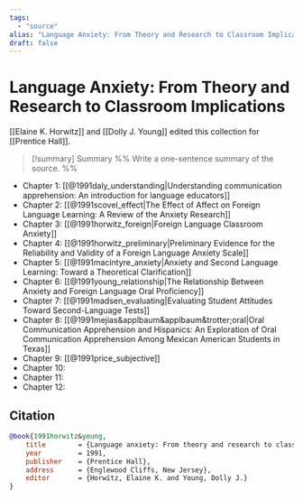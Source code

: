 ```yaml
---
tags:
  - "source"
alias: "Language Anxiety: From Theory and Research to Classroom Implications"
draft: false
---
```

# Language Anxiety: From Theory and Research to Classroom Implications
[[Elaine K. Horwitz]] and [[Dolly J. Young]] edited this collection for [[Prentice Hall]].

> [!summary] Summary
> %% Write a one-sentence summary of the source. %%

- Chapter 1: [[@1991daly_understanding|Understanding communication apprehension: An introduction for language educators]]
- Chapter 2: [[@1991scovel_effect|The Effect of Affect on Foreign Language Learning: A Review of the Anxiety Research]]
- Chapter 3: [[@1991horwitz_foreign|Foreign Language Classroom Anxiety]]
- Chapter 4: [[@1991horwitz_preliminary|Preliminary Evidence for the Reliability and Validity of a Foreign Language Anxiety Scale]]
- Chapter 5: [[@1991macintyre_anxiety|Anxiety and Second Language Learning: Toward a Theoretical Clarification]]
- Chapter 6: [[@1991young_relationship|The Relationship Between Anxiety and Foreign Language Oral Proficiency]]
- Chapter 7: [[@1991madsen_evaluating|Evaluating Student Attitudes Toward Second-Language Tests]]
- Chapter 8: [[@1991mejías&applbaum&applbaum&trotter;oral|Oral Communication Apprehension and Hispanics: An Exploration of Oral Communication Apprehension Among Mexican American Students in Texas]]
- Chapter 9: [[@1991price_subjective]]
- Chapter 10:
- Chapter 11:
- Chapter 12:
## Citation

```bibtex
@book{1991horwitz&young,
	title        = {Language anxiety: From theory and research to classroom implications},
	year         = 1991,
	publisher    = {Prentice Hall},
	address      = {Englewood Cliffs, New Jersey},
	editor       = {Horwitz, Elaine K. and Young, Dolly J.}
}
```

